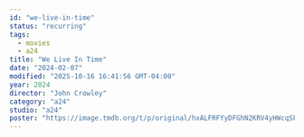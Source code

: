 ```yaml
---
id: "we-live-in-time"
status: "recurring"
tags:
  - movies
  - a24
title: "We Live In Time"
date: "2024-02-07"
modified: "2025-10-16 16:41:56 GMT-04:00"
year: 2024
director: "John Crowley"
category: "a24"
studio: "a24"
poster: "https://image.tmdb.org/t/p/original/hxALFRFYyDFGhN2KRV4yHWcqSF9.jpg"
---
```

